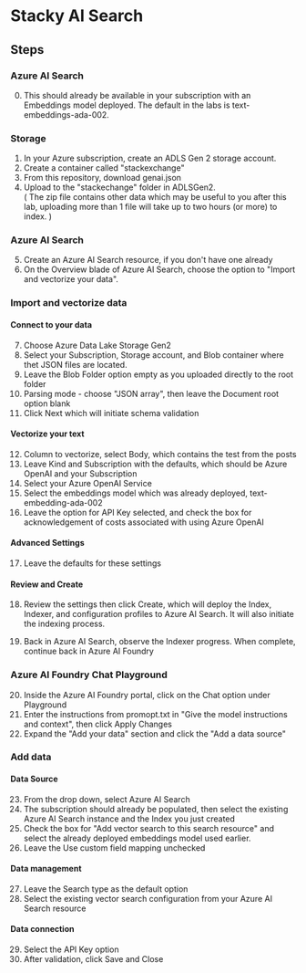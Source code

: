 # Stacky AI Search

## Steps

### Azure AI Search
0. This should already be available in your subscription with an Embeddings model deployed. The default in the labs is text-embeddings-ada-002.


### Storage

1. In your Azure subscription, create an ADLS Gen 2 storage account.
2. Create a container called "stackexchange"
3. From this repository, download genai.json
4. Upload to the "stackechange" folder in ADLSGen2.  
( The zip file contains other data which may be useful to you after this lab, uploading more than 1 file will take up to two hours (or more) to index. )

### Azure AI Search

5. Create an Azure AI Search resource, if you don't have one already
6. On the Overview blade of Azure AI Search, choose the option to "Import and vectorize your data".

### Import and vectorize data 

#### Connect to your data 

7. Choose Azure Data Lake Storage Gen2
8. Select your Subscription, Storage account, and Blob container where thet JSON files are located.
9. Leave the Blob Folder option empty as you uploaded directly to the root folder
10. Parsing mode - choose "JSON array", then leave the Document root option blank
11. Click Next which will initiate schema validation

#### Vectorize your text 
12. Column to vectorize, select Body, which contains the test from the posts
13. Leave Kind and Subscription with the defaults, which should be Azure OpenAI and your Subscription
14. Select your Azure OpenAI Service
15. Select the embeddings model which was already deployed, text-embedding-ada-002
16. Leave the option for API Key selected, and check the box for acknowledgement of costs associated with using Azure OpenAI

#### Advanced Settings
17. Leave the defaults for these settings

#### Review and Create
18. Review the settings then click Create, which will deploy the Index, Indexer, and configuration profiles to Azure AI Search. It will also initiate the indexing process.

20. Back in Azure AI Search, observe the Indexer progress. When complete, continue back in Azure AI Foundry

### Azure AI Foundry Chat Playground

20. Inside the Azure AI Foundry portal, click on the Chat option under Playground
21. Enter the instructions from promopt.txt in "Give the model instructions and context", then click Apply Changes
22. Expand the "Add your data" section and click the "Add a data source"

### Add data

#### Data Source

23. From the drop down, select Azure AI Search
24. The subscription should already be populated, then select the existing Azure AI Search instance and the Index you just created
25. Check the box for "Add vector search to this search resource" and select the already deployed embeddings model used earlier.
26. Leave the Use custom field mapping unchecked

#### Data management

27. Leave the Search type as the default option
28. Select the existing vector search configuration from your Azure AI Search resource

#### Data connection 

29. Select the API Key option
30. After validation, click Save and Close

